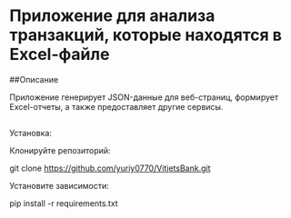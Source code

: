 # Приложение для анализа транзакций, которые находятся в Excel-файле

##Описание

Приложение генерирует JSON-данные для веб-страниц, формирует Excel-отчеты, а также предоставляет другие сервисы.
##
Установка:

Клонируйте репозиторий:

git clone https://github.com/yuriy0770/VitjetsBank.git

Установите зависимости:

pip install -r requirements.txt
